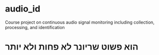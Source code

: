 # audio_id
Course project on continuous audio signal monitoring including collection, processing, and identification
# הוא פשוט שריונר לא פחות ולא יותר
